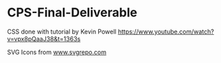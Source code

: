 # CPS-Final-Deliverable

CSS done with tutorial by Kevin Powell https://www.youtube.com/watch?v=vpx8pQaaJ38&t=1363s

SVG Icons from www.svgrepo.com
